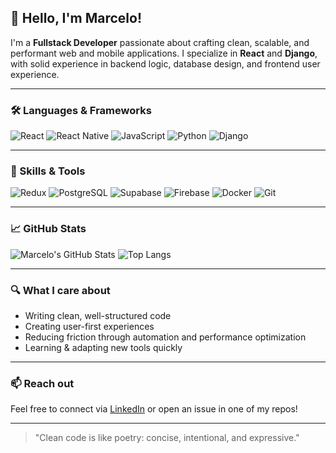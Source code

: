 
## 👋 Hello, I'm Marcelo!

I'm a **Fullstack Developer** passionate about crafting clean, scalable, and performant web and mobile applications. I specialize in **React** and **Django**, with solid experience in backend logic, database design, and frontend user experience.

---

### 🛠 Languages & Frameworks

![React](https://img.shields.io/badge/-React-61DAFB?style=flat&logo=react&logoColor=000)
![React Native](https://img.shields.io/badge/-React%20Native-61DAFB?style=flat&logo=react&logoColor=000)
![JavaScript](https://img.shields.io/badge/-JavaScript-F7DF1E?style=flat&logo=javascript&logoColor=000)
![Python](https://img.shields.io/badge/-Python-3776AB?style=flat&logo=python&logoColor=fff)
![Django](https://img.shields.io/badge/-Django-092E20?style=flat&logo=django&logoColor=fff)

---

### 🧠 Skills & Tools

![Redux](https://img.shields.io/badge/-Redux-764ABC?style=flat&logo=redux&logoColor=fff)
![PostgreSQL](https://img.shields.io/badge/-PostgreSQL-336791?style=flat&logo=postgresql&logoColor=fff)
![Supabase](https://img.shields.io/badge/-Supabase-3ECF8E?style=flat&logo=supabase&logoColor=000)
![Firebase](https://img.shields.io/badge/-Firebase-FFCA28?style=flat&logo=firebase&logoColor=000)
![Docker](https://img.shields.io/badge/-Docker-2496ED?style=flat&logo=docker&logoColor=fff)
![Git](https://img.shields.io/badge/-Git-F05032?style=flat&logo=git&logoColor=fff)

---

### 📈 GitHub Stats

![Marcelo's GitHub Stats](https://github-readme-stats.vercel.app/api?username=patamarcelo&show_icons=true&theme=radical)
![Top Langs](https://github-readme-stats.vercel.app/api/top-langs/?username=patamarcelo&layout=compact&theme=radical)

---

### 🔍 What I care about

- Writing clean, well-structured code  
- Creating user-first experiences  
- Reducing friction through automation and performance optimization  
- Learning & adapting new tools quickly

---

### 📫 Reach out

Feel free to connect via [LinkedIn](https://www.linkedin.com/in/patamarcelo) or open an issue in one of my repos!

---

> "Clean code is like poetry: concise, intentional, and expressive."
